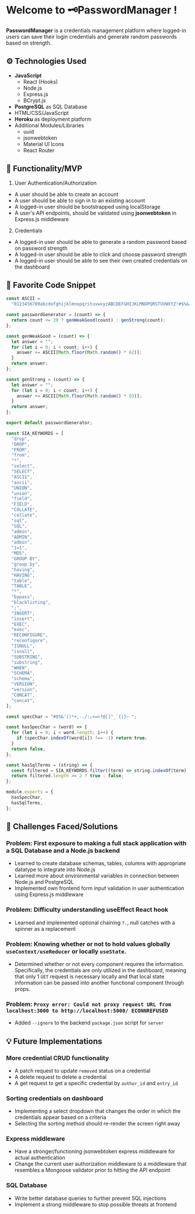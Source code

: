 # Welcome to 🗝️PasswordManager !

**PasswordManager** is a credentials management platform where logged-in users can save their login credentials
and generate random passwords based on strength.

## ⚙️ Technologies Used

- **JavaScript**
  - React (Hooks)
  - Node.js
  - Express.js
  - BCrypt.js
- **PostgreSQL** as SQL Database
- HTML/CSS/JavaScript
- **Heroku** as deployment platform
- Additional Modules/Libraries
  - uuid
  - jsonwebtoken
  - Material UI Icons
  - React Router

## 🔗 Functionality/MVP

1. User Authentication/Authorization

- A user should be able to create an account
- A user should be able to sign in to an existing account
- A logged-in user should be bootstrapped using localStorage
- A user's API endpoints, should be validated using **jsonwebtoken** in Express.js middleware

2. Credentials

- A logged-in user should be able to generate a random password based on password strength
- A logged-in user should be able to click and choose password strength
- A logged-in user should be able to see their own created credentials on the dashboard

## 🤖 Favorite Code Snippet

```javascript
const ASCII =
  "0123456789abcdefghijklmnopqrstuvwxyzABCDEFGHIJKLMNOPQRSTUVWXYZ!#$%&'()*+,-./:;<=>?@[]^_`{|}~ ";

const passwordGenerator = (count) => {
  return count <= 20 ? genWeakGood(count) : genStrong(count);
};

const genWeakGood = (count) => {
  let answer = "";
  for (let i = 0; i < count; i++) {
    answer += ASCII[Math.floor(Math.random() * 62)];
  }
  return answer;
};

const genStrong = (count) => {
  let answer = "";
  for (let i = 0; i < count; i++) {
    answer += ASCII[Math.floor(Math.random() * 93)];
  }
  return answer;
};

export default passwordGenerator;
```

```javascript
const SIA_KEYWORDS = [
  "drop",
  "DROP",
  "FROM",
  "from",
  "*",
  "select",
  "SELECT",
  "ASCII",
  "ascii",
  "UNION",
  "union",
  "field",
  "FIELD",
  "COLLATE",
  "collate",
  "sql",
  "SQL",
  "admin",
  "ADMIN",
  "admin",
  "1=1",
  "MD5",
  "GROUP BY",
  "group by",
  "having",
  "HAVING",
  "table",
  "TABLE",
  "*",
  "bypass",
  "blacklisting",
  ";",
  "INSERT",
  "insert",
  "EXEC",
  "exec",
  "RECONFIGURE",
  "reconfigure",
  "ISNULL",
  "isnull",
  "SUBSTRING",
  "substring",
  "WHEN",
  "SCHEMA",
  "schema",
  "VERSION",
  "version",
  "CONCAT",
  "concat",
];

const specChar = "#$%&'()*+,-./:;<=>?@[]^_`{|}~ ";

const hasSpecChar = (word) => {
  for (let i = 0; i < word.length; i++) {
    if (specChar.indexOf(word[i]) !== -1) return true;
  }
  return false;
};

const hasSqlTerms = (string) => {
  const filtered = SIA_KEYWORDS.filter((term) => string.indexOf(term) !== -1);
  return filtered.length >= 2 ? true : false;
};

module.exports = {
  hasSpecChar,
  hasSqlTerms,
};
```

## 💪 Challenges Faced/Solutions

### Problem: First exposure to making a full stack application with a SQL Database and a Node.js backend
- Learned to create database schemas, tables, columns with appropriate datatype to integrate into Node.js
- Learned more about environmental variables in connection between Node.js and PostgreSQL
- Implemented own frontend form input validation in user authentication using Express.js middleware

### Problem: Difficulty understanding useEffect React hook
- Learned and implemented optional chaining `?.`, null catches with a spinner as a replacement

### Problem: Knowing whether or not to hold values globally `useContext/useReducer` or locally `useState`.
- Determined whether or not every component requires the information. Specifically, the credentials are only utilized in the dashboard, meaning that only 1 `GET` request is necessary locally and that local state information can be passed into another functional component through props.

### Problem: ```Proxy error: Could not proxy request URL from localhost:3000 to http://localhost:5000/ ECONNREFUSED```
- Added ```--ignore``` to the backend ```package.json``` script for ```server```

## 💡 Future Implementations

### More credential CRUD functionality

- A patch request to update `removed` status on a credential
- A delete request to delete a credential
- A get request to get a specific credential by `author_id` and `entry_id`

### Sorting credentials on dashboard

- Implementing a select dropdown that changes the order in which the credentials appear based on a criteria
- Selecting the sorting method should re-render the screen right away

### Express middleware

- Have a stronger/functioning jsonwebtoken express middleware for actual authentication
- Change the current user authorization middleware to a middleware that resembles a Mongoose validator prior to hitting the API endpoint

### SQL Database
- Write better database queries to further prevent SQL injections
- Implement a strong middleware to stop possible threats at frontend
